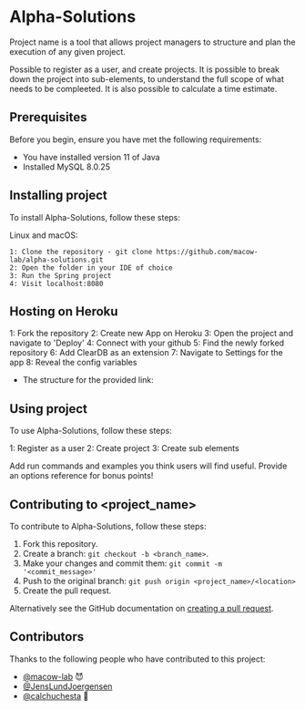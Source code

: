 # Alpha-Solutions

Project name is a tool that allows project managers to structure and plan the execution of any given project.

Possible to register as a user, and create projects. It is possible to break down the project into sub-elements, to understand the full scope of what needs to be compleeted.
It is also possible to calculate a time estimate.
## Prerequisites

Before you begin, ensure you have met the following requirements:
* You have installed version 11 of Java 
* Installed MySQL 8.0.25


## Installing project

To install Alpha-Solutions, follow these steps:

Linux and macOS:
```
1: Clone the repository - git clone https://github.com/macow-lab/alpha-solutions.git
2: Open the folder in your IDE of choice
3: Run the Spring project
4: Visit localhost:8080
```

## Hosting on Heroku
1: Fork the repository
2: Create new App on Heroku
3: Open the project and navigate to 'Deploy'
4: Connect with your github
5: Find the newly forked repository
6: Add ClearDB as an extension
7: Navigate to Settings for the app
8: Reveal the config variables
* The structure for the provided link: 

## Using project

To use Alpha-Solutions, follow these steps:

1: Register as a user
2: Create project
3: Create sub elements

Add run commands and examples you think users will find useful. Provide an options reference for bonus points!

## Contributing to <project_name>
<!--- If your README is long or you have some specific process or steps you want contributors to follow, consider creating a separate CONTRIBUTING.md file--->
To contribute to Alpha-Solutions, follow these steps:

1. Fork this repository.
2. Create a branch: `git checkout -b <branch_name>`.
3. Make your changes and commit them: `git commit -m '<commit_message>'`
4. Push to the original branch: `git push origin <project_name>/<location>`
5. Create the pull request.

Alternatively see the GitHub documentation on [creating a pull request](https://help.github.com/en/github/collaborating-with-issues-and-pull-requests/creating-a-pull-request).

## Contributors

Thanks to the following people who have contributed to this project:

* [@macow-lab](https://github.com/macow-lab) 😈
* [@JensLundJoergensen](https://github.com/JensLundJoergensen)
* [@calchuchesta](https://github.com/calchuchesta) 🐛
